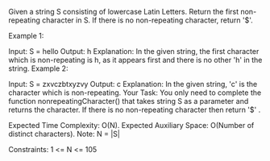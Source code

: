 Given a string S consisting of lowercase Latin Letters. Return the first non-repeating character in S. If there is no non-repeating character, return '$'.

Example 1:

Input:
S = hello
Output: h
Explanation: In the given string, the
first character which is non-repeating
is h, as it appears first and there is
no other 'h' in the string.
Example 2:

Input:
S = zxvczbtxyzvy
Output: c
Explanation: In the given string, 'c' is
the character which is non-repeating. 
Your Task:
You only need to complete the function nonrepeatingCharacter() that takes string S as a parameter and returns the character. If there is no non-repeating character then return '$' .

Expected Time Complexity: O(N).
Expected Auxiliary Space: O(Number of distinct characters).
Note: N = |S|

Constraints:
1 <= N <= 105
